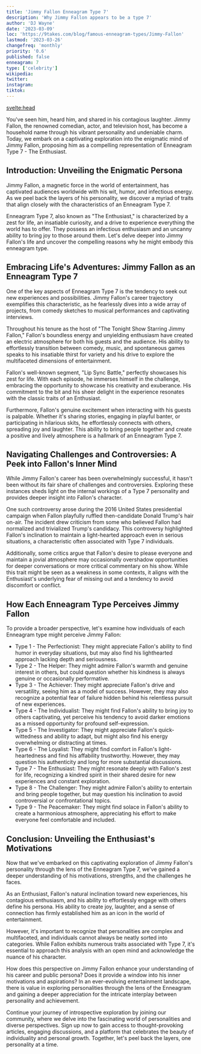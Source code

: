 ```yaml
---
title: 'Jimmy Fallon Enneagram Type 7'
description: 'Why Jimmy Fallon appears to be a type 7'
author: 'DJ Wayne'
date: '2023-03-09'
loc: 'https://9takes.com/blog/famous-enneagram-types/Jimmy-Fallon'
lastmod: '2023-03-26'
changefreq: 'monthly'
priority: '0.6'
published: false
enneagram: 7
type: ['celebrity']
wikipedia: 
twitter: 
instagram: 
tiktok: 
---
```


<svelte:head>
  <!-- <meta property="og:image" content="https://9takes.com/types/6s/Jimmy-Fallon.webp" /> -->
  <link rel="canonical" href="https://9takes.com/blog/famous-enneagram-types/Jimmy-Fallon">
</svelte:head>
<!-- <script>
	import  PopCard  from "../../../lib/components/atoms/PopCard.svelte";
</script>
<div
	style="display: flex;
    justify-content: center;
    margin: 1rem 0;
	"
>
	<PopCard
		image={`/types/6s/${'Jimmy Fallon'}.webp`}
		showIcon={false}
		text="Jimmy Fallon"
		subtext=""
	/>
</div> -->

<p class="firstLetter">You've seen him, heard him, and shared in his contagious laughter. Jimmy Fallon, the renowned comedian, actor, and television host, has become a household name through his vibrant personality and undeniable charm. Today, we embark on a captivating exploration into the enigmatic mind of Jimmy Fallon, proposing him as a compelling representation of Enneagram Type 7 - The Enthusiast.</p>

## Introduction: Unveiling the Enigmatic Persona

Jimmy Fallon, a magnetic force in the world of entertainment, has captivated audiences worldwide with his wit, humor, and infectious energy. As we peel back the layers of his personality, we discover a myriad of traits that align closely with the characteristics of an Enneagram Type 7.

Enneagram Type 7, also known as "The Enthusiast," is characterized by a zest for life, an insatiable curiosity, and a drive to experience everything the world has to offer. They possess an infectious enthusiasm and an uncanny ability to bring joy to those around them. Let's delve deeper into Jimmy Fallon's life and uncover the compelling reasons why he might embody this enneagram type.

## Embracing Life's Adventures: Jimmy Fallon as an Enneagram Type 7

One of the key aspects of Enneagram Type 7 is the tendency to seek out new experiences and possibilities. Jimmy Fallon's career trajectory exemplifies this characteristic, as he fearlessly dives into a wide array of projects, from comedy sketches to musical performances and captivating interviews.

Throughout his tenure as the host of "The Tonight Show Starring Jimmy Fallon," Fallon's boundless energy and unyielding enthusiasm have created an electric atmosphere for both his guests and the audience. His ability to effortlessly transition between comedy, music, and spontaneous games speaks to his insatiable thirst for variety and his drive to explore the multifaceted dimensions of entertainment.

Fallon's well-known segment, "Lip Sync Battle," perfectly showcases his zest for life. With each episode, he immerses himself in the challenge, embracing the opportunity to showcase his creativity and exuberance. His commitment to the bit and his sheer delight in the experience resonates with the classic traits of an Enthusiast.

Furthermore, Fallon's genuine excitement when interacting with his guests is palpable. Whether it's sharing stories, engaging in playful banter, or participating in hilarious skits, he effortlessly connects with others, spreading joy and laughter. This ability to bring people together and create a positive and lively atmosphere is a hallmark of an Enneagram Type 7.

## Navigating Challenges and Controversies: A Peek into Fallon's Inner Mind

While Jimmy Fallon's career has been overwhelmingly successful, it hasn't been without its fair share of challenges and controversies. Exploring these instances sheds light on the internal workings of a Type 7 personality and provides deeper insight into Fallon's character.

One such controversy arose during the 2016 United States presidential campaign when Fallon playfully ruffled then-candidate Donald Trump's hair on-air. The incident drew criticism from some who believed Fallon had normalized and trivialized Trump's candidacy. This controversy highlighted Fallon's inclination to maintain a light-hearted approach even in serious situations, a characteristic often associated with Type 7 individuals.

Additionally, some critics argue that Fallon's desire to please everyone and maintain a jovial atmosphere may occasionally overshadow opportunities for deeper conversations or more critical commentary on his show. While this trait might be seen as a weakness in some contexts, it aligns with the Enthusiast's underlying fear of missing out and a tendency to avoid discomfort or conflict.

## How Each Enneagram Type Perceives Jimmy Fallon

To provide a broader perspective, let's examine how individuals of each Enneagram type might perceive Jimmy Fallon:

- Type 1 - The Perfectionist: They might appreciate Fallon's ability to find humor in everyday situations, but may also find his lighthearted approach lacking depth and seriousness.
- Type 2 - The Helper: They might admire Fallon's warmth and genuine interest in others, but could question whether his kindness is always genuine or occasionally performative.
- Type 3 - The Achiever: They might appreciate Fallon's drive and versatility, seeing him as a model of success. However, they may also recognize a potential fear of failure hidden behind his relentless pursuit of new experiences.
- Type 4 - The Individualist: They might find Fallon's ability to bring joy to others captivating, yet perceive his tendency to avoid darker emotions as a missed opportunity for profound self-expression.
- Type 5 - The Investigator: They might appreciate Fallon's quick-wittedness and ability to adapt, but might also find his energy overwhelming or distracting at times.
- Type 6 - The Loyalist: They might find comfort in Fallon's light-heartedness and find his affability trustworthy. However, they may question his authenticity and long for more substantial discussions.
- Type 7 - The Enthusiast: They might resonate deeply with Fallon's zest for life, recognizing a kindred spirit in their shared desire for new experiences and constant exploration.
- Type 8 - The Challenger: They might admire Fallon's ability to entertain and bring people together, but may question his inclination to avoid controversial or confrontational topics.
- Type 9 - The Peacemaker: They might find solace in Fallon's ability to create a harmonious atmosphere, appreciating his effort to make everyone feel comfortable and included.

## Conclusion: Unveiling the Enthusiast's Motivations

Now that we've embarked on this captivating exploration of Jimmy Fallon's personality through the lens of the Enneagram Type 7, we've gained a deeper understanding of his motivations, strengths, and the challenges he faces.

As an Enthusiast, Fallon's natural inclination toward new experiences, his contagious enthusiasm, and his ability to effortlessly engage with others define his persona. His ability to create joy, laughter, and a sense of connection has firmly established him as an icon in the world of entertainment.

However, it's important to recognize that personalities are complex and multifaceted, and individuals cannot always be neatly sorted into categories. While Fallon exhibits numerous traits associated with Type 7, it's essential to approach this analysis with an open mind and acknowledge the nuance of his character.

How does this perspective on Jimmy Fallon enhance your understanding of his career and public persona? Does it provide a window into his inner motivations and aspirations? In an ever-evolving entertainment landscape, there is value in exploring personalities through the lens of the Enneagram and gaining a deeper appreciation for the intricate interplay between personality and achievement.

Continue your journey of introspective exploration by joining our community, where we delve into the fascinating world of personalities and diverse perspectives. Sign up now to gain access to thought-provoking articles, engaging discussions, and a platform that celebrates the beauty of individuality and personal growth. Together, let's peel back the layers, one personality at a time.
